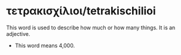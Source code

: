 # τετρακισχίλιοι/tetrakischilioi
This word is used to describe how much or how many things. It is an adjective.
* This word means 4,000.
